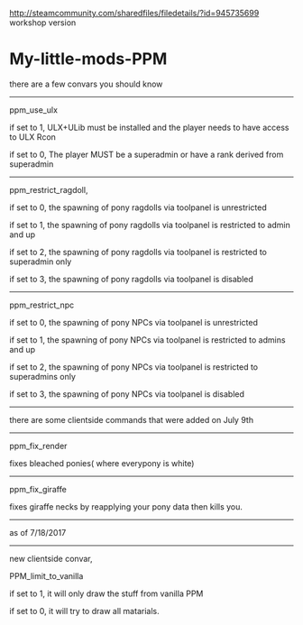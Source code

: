 http://steamcommunity.com/sharedfiles/filedetails/?id=945735699 workshop version

# My-little-mods-PPM

there are a few convars you should know

----------------------------------------------------------------------------------------------------------

ppm_use_ulx

if set to 1, ULX+ULib must be installed and the player needs to have access to ULX Rcon

if set to 0, The player MUST be a superadmin or have a rank derived from superadmin

----------------------------------------------------------------------------------------------------------

ppm_restrict_ragdoll,

if set to 0, the spawning of pony ragdolls via toolpanel is unrestricted

if set to 1, the spawning of pony ragdolls via toolpanel is restricted to admin and up

if set to 2, the spawning of pony ragdolls via toolpanel is restricted to superadmin only

if set to 3, the spawning of pony ragdolls via toolpanel is disabled

----------------------------------------------------------------------------------------------------------

ppm_restrict_npc

if set to 0, the spawning of pony NPCs via toolpanel is unrestricted

if set to 1, the spawning of pony NPCs via toolpanel is restricted to admins and up

if set to 2, the spawning of pony NPCs via toolpanel is restricted to superadmins only

if set to 3, the spawning of pony NPCs via toolpanel is disabled

----------------------------------------------------------------------------------------------------------

there are some clientside commands that were added on July 9th

----------------------------------------------------------------------------------------------------------

ppm_fix_render

fixes bleached ponies( where everypony is white)

----------------------------------------------------------------------------------------------------------

ppm_fix_giraffe

fixes giraffe necks by reapplying your pony data then kills you.

----------------------------------------------------------------------------------------------------------

as of 7/18/2017

----------------------------------------------------------------------------------------------------------

new clientside convar, 

PPM_limit_to_vanilla

if set to 1, it will only draw the stuff from vanilla PPM

if set to 0, it will try to draw all matarials.
